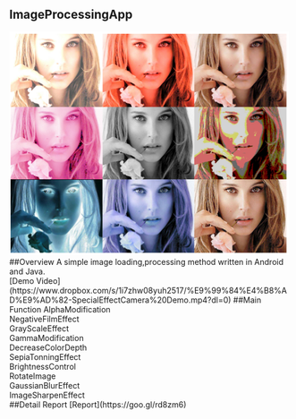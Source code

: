 ## ImageProcessingApp
<img src="image.png" width="500" height="400">
##Overview
A simple image loading,processing method written in Android and Java.</br>
[Demo Video](https://www.dropbox.com/s/1i7zhw08yuh2517/%E9%99%84%E4%B8%AD%E9%AD%82-SpecialEffectCamera%20Demo.mp4?dl=0)
##Main Function
AlphaModification </br>
NegativeFilmEffect </br>
GrayScaleEffect </br>
GammaModification </br>
DecreaseColorDepth </br>
SepiaTonningEffect </br>
BrightnessControl </br>
RotateImage </br>
GaussianBlurEffect </br>
ImageSharpenEffect </br>
##Detail Report
[Report](https://goo.gl/rd8zm6)

